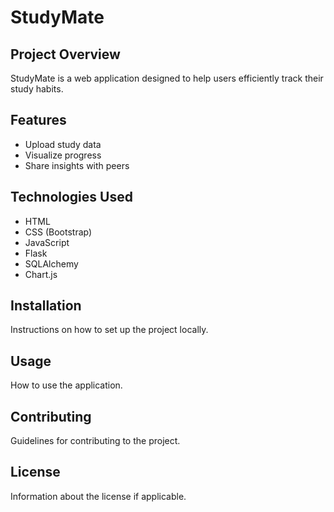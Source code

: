 # StudyMate

## Project Overview
StudyMate is a web application designed to help users efficiently track their study habits. 

## Features
- Upload study data
- Visualize progress
- Share insights with peers

## Technologies Used
- HTML
- CSS (Bootstrap)
- JavaScript
- Flask
- SQLAlchemy
- Chart.js

## Installation
Instructions on how to set up the project locally.

## Usage
How to use the application.

## Contributing
Guidelines for contributing to the project.

## License
Information about the license if applicable.